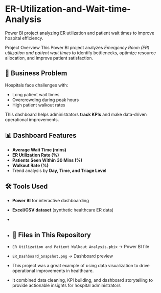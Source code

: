 # ER-Utilization-and-Wait-time-Analysis
Power BI project analyzing ER utilization and patient wait times to improve hospital efficiency.

Project Overview
This Power BI project analyzes *Emergency Room (ER) utilization and patient wait times* to identify bottlenecks, optimize resource allocation, and improve patient satisfaction.

## 🎯 Business Problem
Hospitals face challenges with:
- Long patient wait times
- Overcrowding during peak hours
- High patient walkout rates

This dashboard helps administrators **track KPIs** and make data-driven operational improvements.


## 📊 Dashboard Features
- **Average Wait Time (mins)**
- **ER Utilization Rate (%)**
- **Patients Seen Within 30 Mins (%)**
- **Walkout Rate (%)**
- Trend analysis by **Day, Time, and Triage Level**

## 🛠️ Tools Used
- **Power BI** for interactive dashboarding
- **Excel/CSV dataset** (synthetic healthcare ER data)
- 
- ## 📂 Files in This Repository
- `ER Utilization and Patient Walkout Analysis.pbix` → Power BI file  
- `ER_Dashboard_Snapshot.png` → Dashboard preview

- This project was a great example of using data visualization to drive operational improvements in healthcare.
-  It combined data cleaning, KPI building, and dashboard storytelling to provide actionable insights for hospital administrators

